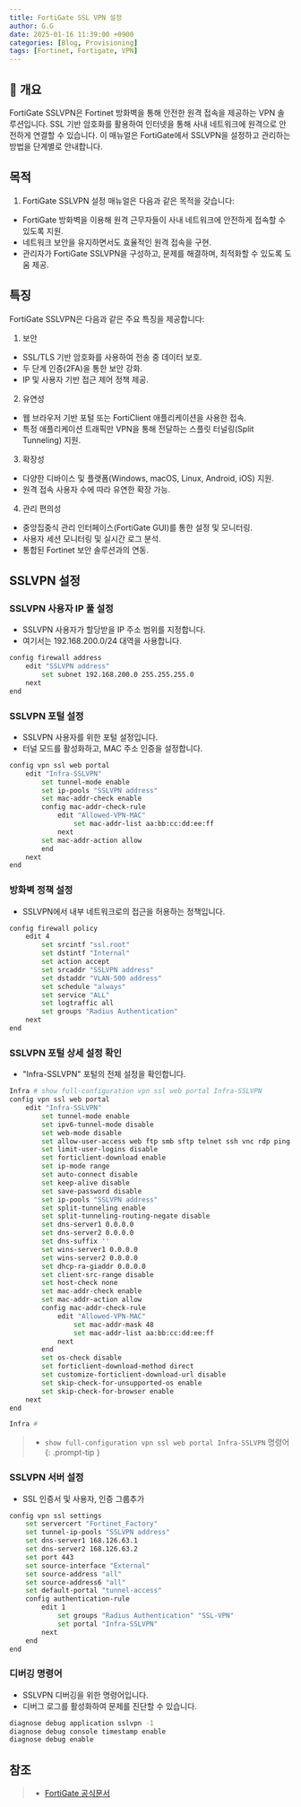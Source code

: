 ```yaml
---
title: FortiGate SSL VPN 설정
author: G.G
date: 2025-01-16 11:39:00 +0900
categories: [Blog, Provisioning]
tags: [Fortinet, Fortigate, VPN]
---
```


## 📘 개요
FortiGate SSLVPN은 Fortinet 방화벽을 통해 안전한 원격 접속을 제공하는 VPN 솔루션입니다. SSL 기반 암호화를 활용하여 인터넷을 통해 사내 네트워크에 원격으로 안전하게 연결할 수 있습니다.
이 매뉴얼은 FortiGate에서 SSLVPN을 설정하고 관리하는 방법을 단계별로 안내합니다.

## 목적
1. FortiGate SSLVPN 설정 매뉴얼은 다음과 같은 목적을 갖습니다:
- FortiGate 방화벽을 이용해 원격 근무자들이 사내 네트워크에 안전하게 접속할 수 있도록 지원.
- 네트워크 보안을 유지하면서도 효율적인 원격 접속을 구현.
- 관리자가 FortiGate SSLVPN을 구성하고, 문제를 해결하며, 최적화할 수 있도록 도움 제공.
## 특징
FortiGate SSLVPN은 다음과 같은 주요 특징을 제공합니다:

1. 보안
- SSL/TLS 기반 암호화를 사용하여 전송 중 데이터 보호.
- 두 단계 인증(2FA)을 통한 보안 강화.
- IP 및 사용자 기반 접근 제어 정책 제공.
2. 유연성
- 웹 브라우저 기반 포털 또는 FortiClient 애플리케이션을 사용한 접속.
- 특정 애플리케이션 트래픽만 VPN을 통해 전달하는 스플릿 터널링(Split Tunneling) 지원.
3. 확장성
- 다양한 디바이스 및 플랫폼(Windows, macOS, Linux, Android, iOS) 지원.
- 원격 접속 사용자 수에 따라 유연한 확장 가능.
4. 관리 편의성
- 중앙집중식 관리 인터페이스(FortiGate GUI)를 통한 설정 및 모니터링.
- 사용자 세션 모니터링 및 실시간 로그 분석.
- 통합된 Fortinet 보안 솔루션과의 연동.

## SSLVPN 설정

### SSLVPN 사용자 IP 풀 설정
- SSLVPN 사용자가 할당받을 IP 주소 범위를 지정합니다.
- 여기서는 192.168.200.0/24 대역을 사용합니다.

```bash
config firewall address
    edit "SSLVPN address"
        set subnet 192.168.200.0 255.255.255.0
    next
end
```

### SSLVPN 포털 설정
- SSLVPN 사용자를 위한 포털 설정입니다.
- 터널 모드를 활성화하고, MAC 주소 인증을 설정합니다.

```bash
config vpn ssl web portal
    edit "Infra-SSLVPN"
        set tunnel-mode enable
        set ip-pools "SSLVPN address"
        set mac-addr-check enable
        config mac-addr-check-rule
            edit "Allowed-VPN-MAC"
                set mac-addr-list aa:bb:cc:dd:ee:ff
            next
        set mac-addr-action allow
        end
    next
end
```

### 방화벽 정책 설정
- SSLVPN에서 내부 네트워크로의 접근을 허용하는 정책입니다.

```bash
config firewall policy
    edit 4
        set srcintf "ssl.root"
        set dstintf "Internal"
        set action accept
        set srcaddr "SSLVPN address"
        set dstaddr "VLAN-500 address"
        set schedule "always"
        set service "ALL"
        set logtraffic all
        set groups "Radius Authentication"
    next
end
```

### SSLVPN 포털 상세 설정 확인
- "Infra-SSLVPN" 포털의 전체 설정을 확인합니다.

```bash
Infra # show full-configuration vpn ssl web portal Infra-SSLVPN
config vpn ssl web portal
    edit "Infra-SSLVPN"
        set tunnel-mode enable
        set ipv6-tunnel-mode disable
        set web-mode disable
        set allow-user-access web ftp smb sftp telnet ssh vnc rdp ping
        set limit-user-logins disable
        set forticlient-download enable
        set ip-mode range
        set auto-connect disable
        set keep-alive disable
        set save-password disable
        set ip-pools "SSLVPN address"
        set split-tunneling enable
        set split-tunneling-routing-negate disable
        set dns-server1 0.0.0.0
        set dns-server2 0.0.0.0
        set dns-suffix ''
        set wins-server1 0.0.0.0
        set wins-server2 0.0.0.0
        set dhcp-ra-giaddr 0.0.0.0
        set client-src-range disable
        set host-check none
        set mac-addr-check enable
        set mac-addr-action allow
        config mac-addr-check-rule
            edit "Allowed-VPN-MAC"
                set mac-addr-mask 48
                set mac-addr-list aa:bb:cc:dd:ee:ff
            next
        end
        set os-check disable
        set forticlient-download-method direct
        set customize-forticlient-download-url disable
        set skip-check-for-unsupported-os enable
        set skip-check-for-browser enable
    next
end

Infra #
```

> - `show full-configuration vpn ssl web portal Infra-SSLVPN` 명령어
{: .prompt-tip }

### SSLVPN 서버 설정
- SSL 인증서 및 사용자, 인증 그룹추가

```bash
config vpn ssl settings
    set servercert "Fortinet_Factory"
    set tunnel-ip-pools "SSLVPN address"
    set dns-server1 168.126.63.1
    set dns-server2 168.126.63.2
    set port 443
    set source-interface "External"
    set source-address "all"
    set source-address6 "all"
    set default-portal "tunnel-access"
    config authentication-rule
        edit 1
            set groups "Radius Authentication" "SSL-VPN"
            set portal "Infra-SSLVPN"
        next
    end
end
```

### 디버깅 명령어
- SSLVPN 디버깅을 위한 명령어입니다.
- 디버그 로그를 활성화하여 문제를 진단할 수 있습니다.

```bash
diagnose debug application sslvpn -1
diagnose debug console timestamp enable
diagnose debug enable
```

## 참조
> - [FortiGate 공식문서](https://docs.fortinet.com/document/fortigate/7.4.4/administration-guide/032970/configuring-os-and-host-check)
